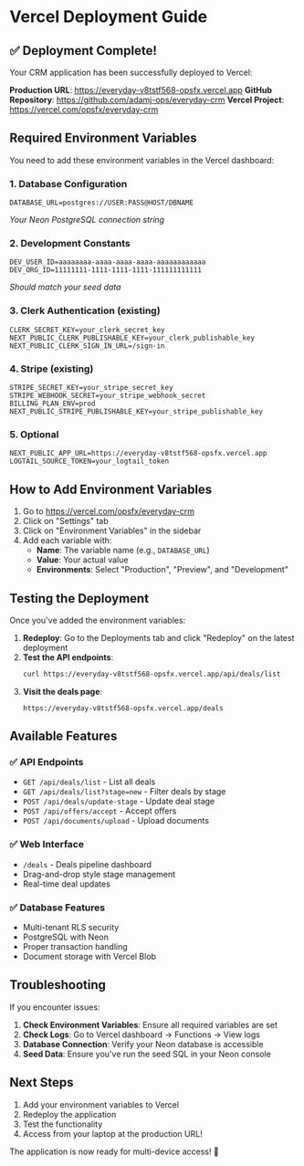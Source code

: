 # Vercel Deployment Guide

## ✅ Deployment Complete!

Your CRM application has been successfully deployed to Vercel:

**Production URL**: https://everyday-v8tstf568-opsfx.vercel.app
**GitHub Repository**: https://github.com/adamj-ops/everyday-crm
**Vercel Project**: https://vercel.com/opsfx/everyday-crm

## Required Environment Variables

You need to add these environment variables in the Vercel dashboard:

### 1. Database Configuration
```
DATABASE_URL=postgres://USER:PASS@HOST/DBNAME
```
*Your Neon PostgreSQL connection string*

### 2. Development Constants
```
DEV_USER_ID=aaaaaaaa-aaaa-aaaa-aaaa-aaaaaaaaaaaa
DEV_ORG_ID=11111111-1111-1111-1111-111111111111
```
*Should match your seed data*

### 3. Clerk Authentication (existing)
```
CLERK_SECRET_KEY=your_clerk_secret_key
NEXT_PUBLIC_CLERK_PUBLISHABLE_KEY=your_clerk_publishable_key
NEXT_PUBLIC_CLERK_SIGN_IN_URL=/sign-in
```

### 4. Stripe (existing)
```
STRIPE_SECRET_KEY=your_stripe_secret_key
STRIPE_WEBHOOK_SECRET=your_stripe_webhook_secret
BILLING_PLAN_ENV=prod
NEXT_PUBLIC_STRIPE_PUBLISHABLE_KEY=your_stripe_publishable_key
```

### 5. Optional
```
NEXT_PUBLIC_APP_URL=https://everyday-v8tstf568-opsfx.vercel.app
LOGTAIL_SOURCE_TOKEN=your_logtail_token
```

## How to Add Environment Variables

1. Go to https://vercel.com/opsfx/everyday-crm
2. Click on "Settings" tab
3. Click on "Environment Variables" in the sidebar
4. Add each variable with:
   - **Name**: The variable name (e.g., `DATABASE_URL`)
   - **Value**: Your actual value
   - **Environments**: Select "Production", "Preview", and "Development"

## Testing the Deployment

Once you've added the environment variables:

1. **Redeploy**: Go to the Deployments tab and click "Redeploy" on the latest deployment
2. **Test the API endpoints**:
   ```bash
   curl https://everyday-v8tstf568-opsfx.vercel.app/api/deals/list
   ```
3. **Visit the deals page**:
   ```
   https://everyday-v8tstf568-opsfx.vercel.app/deals
   ```

## Available Features

### ✅ API Endpoints
- `GET /api/deals/list` - List all deals
- `GET /api/deals/list?stage=new` - Filter deals by stage
- `POST /api/deals/update-stage` - Update deal stage
- `POST /api/offers/accept` - Accept offers
- `POST /api/documents/upload` - Upload documents

### ✅ Web Interface
- `/deals` - Deals pipeline dashboard
- Drag-and-drop style stage management
- Real-time deal updates

### ✅ Database Features
- Multi-tenant RLS security
- PostgreSQL with Neon
- Proper transaction handling
- Document storage with Vercel Blob

## Troubleshooting

If you encounter issues:

1. **Check Environment Variables**: Ensure all required variables are set
2. **Check Logs**: Go to Vercel dashboard → Functions → View logs
3. **Database Connection**: Verify your Neon database is accessible
4. **Seed Data**: Ensure you've run the seed SQL in your Neon console

## Next Steps

1. Add your environment variables to Vercel
2. Redeploy the application
3. Test the functionality
4. Access from your laptop at the production URL!

The application is now ready for multi-device access! 🎉
